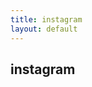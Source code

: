 ```yaml
---
title: instagram
layout: default
---
```

<script type="text/javascript" src="/media/js/instafeed.min.js"></script>
<script type="text/javascript">
    var userFeed = new Instafeed({
        get: 'user',
        userId: '587136819',
        clientId: 'e1734d63e7754ec284a59ceb298faa12',
        limit:'16'
    });
    userFeed.run();
</script>
<h2>instagram</h2>
<div id="instafeed"></div>